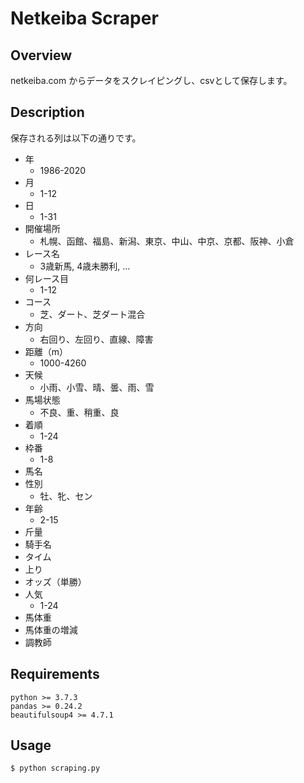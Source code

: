 # Netkeiba Scraper
## Overview
netkeiba.com からデータをスクレイピングし、csvとして保存します。

## Description
保存される列は以下の通りです。

* 年
  * 1986-2020
* 月
  * 1-12
* 日
  * 1-31
* 開催場所
  * 札幌、函館、福島、新潟、東京、中山、中京、京都、阪神、小倉
* レース名
  * 3歳新馬, 4歳未勝利, ...
* 何レース目
  * 1-12
* コース
  * 芝、ダート、芝ダート混合
* 方向
  * 右回り、左回り、直線、障害
* 距離（m）
  * 1000-4260
* 天候
  * 小雨、小雪、晴、曇、雨、雪
* 馬場状態
  * 不良、重、稍重、良
* 着順
  * 1-24
* 枠番
  * 1-8
* 馬名
* 性別
  * 牡、牝、セン
* 年齢
  * 2-15
* 斤量
* 騎手名
* タイム
* 上り
* オッズ（単勝）
* 人気
  * 1-24
* 馬体重
* 馬体重の増減
* 調教師


## Requirements
```
python >= 3.7.3
pandas >= 0.24.2
beautifulsoup4 >= 4.7.1
```

## Usage
```
$ python scraping.py
```
